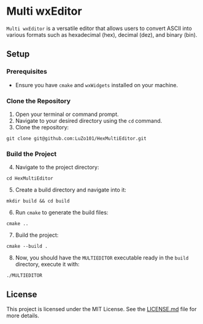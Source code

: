 # Multi wxEditor

`Multi wxEditor` is a versatile editor that allows users to convert ASCII into various formats such as hexadecimal (hex), decimal (dez), and binary (bin).

## Setup

### Prerequisites

- Ensure you have `cmake` and `wxWidgets` installed on your machine.

### Clone the Repository

1. Open your terminal or command prompt.
2. Navigate to your desired directory using the `cd` command.
3. Clone the repository:
```shell
git clone git@github.com:LuZo101/HexMultiEditor.git
```


### Build the Project

4. Navigate to the project directory:

```shell
cd HexMultiEditor
```

5. Create a build directory and navigate into it:

```shell
mkdir build && cd build
```

6. Run `cmake` to generate the build files:

```shell
cmake ..
```

7. Build the project:
```shell
cmake --build .
```
8. Now, you should have the `MULTIEDITOR` executable ready in the `build` directory, execute it with:
```shell
./MULTIEDITOR
```



## License

This project is licensed under the MIT License. See the [LICENSE.md](LICENSE.md) file for more details.
